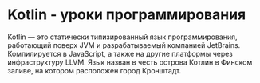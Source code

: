 # Kotlin - уроки программирования

Kotlin — это статически типизированный язык программирования, работающий поверх JVM и разрабатываемый компанией JetBrains. Компилируется в JavaScript, а также на другие платформы через инфраструктуру LLVM. Язык назван в честь острова Котлин в Финском заливе, на котором расположен город Кронштадт.